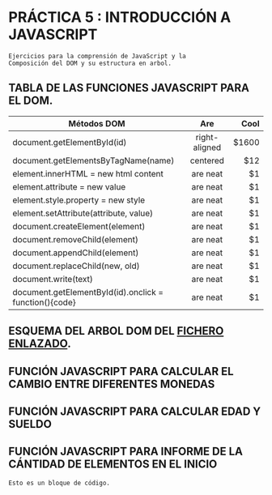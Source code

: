 # PRÁCTICA 5 : INTRODUCCIÓN A JAVASCRIPT
    Ejercicios para la comprensión de JavaScript y la 
    Composición del DOM y su estructura en arbol.

## TABLA DE LAS FUNCIONES JAVASCRIPT PARA EL DOM. 
| Métodos DOM      | Are           | Cool  |
| ------------- |:-------------:| -----:|
| document.getElementById(id) | right-aligned        | $1600 |
| document.getElementsByTagName(name)      | centered      |   $12 |
| element.innerHTML = new html content | are neat      |    $1 | 
| element.attribute = new value | are neat      |    $1 | 
| element.style.property = new style | are neat      |    $1 | 
| element.setAttribute(attribute, value) | are neat      |    $1 | 
| document.createElement(element) | are neat      |    $1 | 
| document.removeChild(element) | are neat      |    $1 | 
| document.appendChild(element) | are neat      |    $1 | 
| document.replaceChild(new, old) | are neat      |    $1 | 
| document.write(text) | are neat      |    $1 |
| document.getElementById(id).onclick = function(){code} | are neat      |    $1 |

## ESQUEMA DEL ARBOL DOM DEL [FICHERO ENLAZADO]().

## FUNCIÓN JAVASCRIPT PARA CALCULAR EL CAMBIO ENTRE DIFERENTES MONEDAS

## FUNCIÓN JAVASCRIPT PARA CALCULAR EDAD Y SUELDO

## FUNCIÓN JAVASCRIPT PARA INFORME DE LA CÁNTIDAD DE ELEMENTOS EN EL INICIO

```
Esto es un bloque de código.
```

